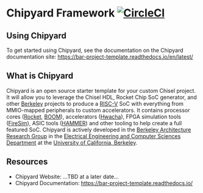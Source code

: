 # Chipyard Framework [![CircleCI](https://circleci.com/gh/ucb-bar/project-template/tree/master.svg?style=svg)](https://circleci.com/gh/ucb-bar/project-template/tree/master)

## Using Chipyard

To get started using Chipyard, see the documentation on the Chipyard documentation site: https://bar-project-template.readthedocs.io/en/latest/

## What is Chipyard

Chipyard is an open source starter template for your custom Chisel project.
It will allow you to leverage the Chisel HDL, Rocket Chip SoC generator, and other [Berkeley][berkeley] projects to produce a [RISC-V][riscv] SoC with everything from MMIO-mapped peripherals to custom accelerators.
It contains processor cores ([Rocket][rocket-chip], [BOOM][boom]), accelerators ([Hwacha][hwacha]), FPGA simulation tools ([FireSim][firesim]), ASIC tools ([HAMMER][hammer]) and other tooling to help create a full featured SoC.
Chipyard is actively developed in the [Berkeley Architecture Research Group][ucb-bar] in the [Electrical Engineering and Computer Sciences Department][eecs] at the [University of California, Berkeley][berkeley].

## Resources

* Chipyard Website: ...TBD at a later date...
* Chipyard Documentation: https://bar-project-template.readthedocs.io/

[hwacha]:http://hwacha.org
[hammer]:https://github.com/ucb-bar/hammer
[firesim]:https://fires.im
[ucb-bar]: http://bar.eecs.berkeley.edu
[eecs]: https://eecs.berkeley.edu
[berkeley]: https://berkeley.edu
[riscv]: https://riscv.org/
[rocket-chip]: https://github.com/freechipsproject/rocket-chip
[boom]: https://github.com/ucb-bar/riscv-boom
